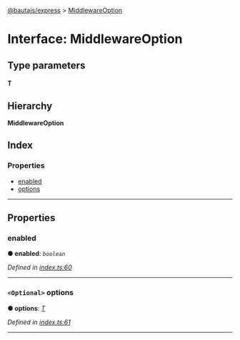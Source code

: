 [@bautajs/express](../README.md) > [MiddlewareOption](../interfaces/middlewareoption.md)

# Interface: MiddlewareOption

## Type parameters
#### T 
## Hierarchy

**MiddlewareOption**

## Index

### Properties

* [enabled](middlewareoption.md#enabled)
* [options](middlewareoption.md#options)

---

## Properties

<a id="enabled"></a>

###  enabled

**● enabled**: *`boolean`*

*Defined in [index.ts:60](https://github.axa.com/Digital/bauta-nodejs/blob/167ddcc/packages/bautajs-express/src/index.ts#L60)*

___
<a id="options"></a>

### `<Optional>` options

**● options**: *[T]()*

*Defined in [index.ts:61](https://github.axa.com/Digital/bauta-nodejs/blob/167ddcc/packages/bautajs-express/src/index.ts#L61)*

___

